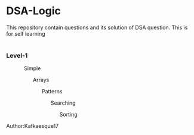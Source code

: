 # DSA-Logic

This repository contain questions and its solution of DSA question. This is for self learning<br>
<br>

<h3>Level-1</h3>
<ol>
<ul><a src="DSA-Logic\Level-1\Simple\simple.md">Simple</a>
<ul><a src="DSA-Logic\Level-1\Arrays\arrays.md">Arrays</a>
<ul><a src="DSA-Logic\Level-1\Patterns\patterns.md">Patterns</a>
<ul><a src="DSA-Logic\Level-1\Searching\searching.md">Searching</a>
<ul><a src="DSA-Logic\Level-1\Sorting\sorting.md">Sorting</a>

</ol>
Author:Kafkaesque17
